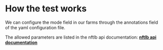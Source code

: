 # How the test works

We can configure the mode field in our farms through the annotations field of the yaml configuration file.

The allowed parameters are listed in the nftlb api documentation: [**nftlb api documentation**](https://github.com/zevenet/nftlb)
